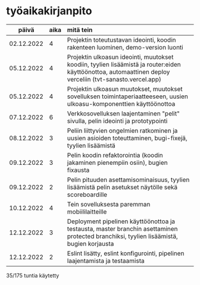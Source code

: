 # työaikakirjanpito

| päivä | aika | mitä tein  |
| :----:|:-----| :-----|
| 02.12.2022 | 4 | Projektin toteutustavan ideointi, koodin rakenteen luominen, demo-version luonti |
| 05.12.2022 | 4 | Projektin ulkoasun ideointi, muutokset koodiin, tyylien lisäämistä ja router:eiden käyttöönottoa, automaattinen deploy verceliin (tvt-sanasto.vercel.app) |
| 05.12.2022 | 4 | Projektin ulkoasun muutokset, muutokset sovelluksen toimintaperiaatteeseen, uusien ulkoasu-komponenttien käyttöönottoa |
| 07.12.2022 | 6 | Verkkosovelluksen laajentaminen "pelit" sivulla, pelin ideointi ja prototypointi |
| 08.12.2022 | 3 | Peliin liittyvien ongelmien ratkominen ja uusien asioiden toteuttaminen, bugi-fixejä, tyylien lisäämistä
| 09.12.2022 | 3 | Pelin koodin refaktorointia (koodin jakaminen pienempiin osiin), bugien fixausta
| 09.12.2022 | 2 | Pelin pituuden asettamisominaisuus, tyylien lisäämistä pelin asetukset näytölle sekä scoreboardille
| 10.12.2022 | 4 | Tein sovelluksesta paremman mobiililaitteille
| 12.12.2022 | 3 | Deployment pipelinen käyttöönottoa ja testausta, master branchin asettaminen protected branchiksi, tyylien lisäämistä, bugien korjausta
| 12.12.2022 | 2 | Eslint lisätty, eslint konfigurointi, pipelinen laajentamista ja testaamista

 35/175 tuntia käytetty

